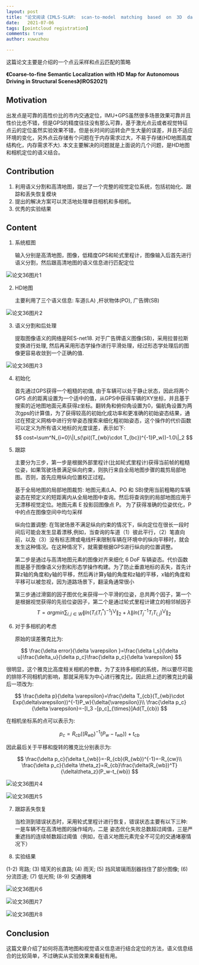 ```yaml
---
layout: post
title: "论文阅读《IMLS-SLAM:  scan-to-model  matching  based  on  3D  data》"
date:   2021-07-06
tags: [pointcloud registration]
comments: true
author: xuwuzhou

---
```


这篇论文主要是介绍的一个点云采样和点云匹配的策略

<!-- more -->

**《Coarse-to-fine Semantic Localization with HD Map for Autonomous Driving in Structural Scenes》(IROS2021)**

## Motivation

   出发点是可靠的高性价比的市内交通定位，IMU+GPS虽然很多场景效果可靠并且性价比也不错，但是GPS的精度往往没有那么可靠，基于激光点云或者视觉特征点云的定位虽然实验效果不错，但是长时间的运转会产生大量的误差，并且不适应环境的变化，另外点云存储有个问题在于内存需求过大，不易于存储(HD地图高度结构化，内存需求不大). 本文主要解决的问题就是上面说的几个问题，是HD地图和相机定位的语义结合。

## Contribution

1. 利用语义分割和高清地图，提出了一个完整的视觉定位系统，包括初始化、跟踪和丢失恢复模块
2. 提出的解决方案可以灵活地处理单目相机和多相机。
3. 优秀的实验结果

## Content

1. 系统框图

   输入分别是高清地图，图像，低精度GPS和轮式里程计，图像输入后首先进行语义分割，然后跟高清地图的语义信息进行匹配定位

![论文36图片1](../images/论文36图片1.png)

2. HD地图

   主要利用了三个语义信息: 车道(LA) ,杆状物体(PO), 广告牌(SB)

![论文36图片2](../images/论文36图片2.png)

3. 语义分割和后处理

   提取图像语义的网络是RES-net18. 对于广告牌语义图像(SB)，采用拉普拉斯变换进行处理, 然后再采用形态学操作进行平滑处理，经过形态学处理后的图像更容易收敛到一个正确的值.

![论文36图片3](../images/论文36图片3.png)

4. 初始化

   首先通过GPS获得一个粗糙的初值, 由于车辆可以处于静止状态，因此将两个 GPS 点的距离设置为一个适中的值，从GPS中获得车辆的XY坐标，并且基于搜索的近地图地面元素获得z坐标。翻转角和俯仰角设置为0，偏航角设置为两次gps的计算值，为了获得较高的初始化成功率和更准确的初始姿态结果，通过在预定义网格中进行穷举姿态搜索来细化粗初始姿态，这个操作的代价函数可以定义为所有语义地标的光度误差，表示如下:
$$
cost=\sum^N_{i=0}\|I_s(\pi((T_{wb}\cdot T_{bc})^{-1}P_w))-1.0\|_2
$$

5. 跟踪

   主要分为三步，第一步是根据外部里程计(比如轮式里程计)获得当前帧的粗糙位姿，如果驾驶场景满足纵向约束，则执行来自全局地图步骤的裁剪局部地图。否则，首先应用纵向位置校正过程。
   
   基于全局地图的局部地图裁剪: 地图元素(LA、PO 和 SB)使用当前粗略的车辆姿态在预定义的短距离内从全局地图中查询。然后将查询到的局部地图应用于无漂移视觉定位。地图元素 E 投影回图像点 P。 为了获得准确的位姿优化，P 中的点在图像空间中均匀采样
   
   纵向位置调整: 在驾驶场景不满足纵向约束的情况下，纵向定位在很长一段时间后可能会发生显着漂移,例如，当查询的车道（1）彼此平行，（2）笔直向前，以及（3）没有标志牌或电线杆来限制车辆在环境中的纵向平移时，就会发生这种情况。在这种情况下，就需要根据GPS进行纵向的位置调整。
   
   第二步是通过与高清地图元素的图像对齐来细化 6 DoF 车辆姿态。代价函数图是基于图像语义分割和形态学操作构建。为了防止垂直地标的丢失，首先计算z轴的角度和y轴的平移，然后再计算y轴的角度和z轴的平移，x轴的角度和平移可以被忽视，因为道路场景下，翻滚角通常很小
   
   第三步通过滑窗的因子图优化来获得一个平滑的位姿，总共两个因子，第一个是根据视觉获得的先验位姿因子，第二个是通过轮式里程计建立的相邻帧因子
$$
T=argmin\sum_{i,j\in W}\|ln(T_i(T^*_i)^{-1})^{\bigvee}\|_2+\lambda\|ln(T^{-1}_jT_{i}T_{i,j})^{\bigvee}\|_{2}
$$

6. 对于多相机的考虑

   原始的误差雅克比为:

$$
\frac{\delta error}{\delta \varepsilon }=\frac{\delta I_s}{\delta u}\frac{\delta_u}{\delta p_c}\frac{\delta p_c}{\delta \varepsilon}
$$

   很明显，这个雅克比高度相关相机的参数，为了支持多相机的系统，所以要尽可能的排除不同相机的影响，那就采用车为中心进行雅克比，因此把上述的雅克比的最后一项改为:

$$
\frac{\delta p}{\delta \varepsilon}=\frac{\delta T_{cb}(T_{wb}\cdot Exp(\delta\varepsilon))^{-1}P_w}{\delta{\varepsilon}}\\
\frac{\delta p_c}{\delta \varepsilon}=-[I_3 -[p_c]_{\times}]Ad(T_{cb})
$$

   在相机坐标系的点可以表示为:

$$
p_c=R_{cb}((R_{wb})^{-1}(P_w-t_{wb}))+t_{cb}
$$

   因此最后关于平移和旋转的雅克比分别表示为:

$$
\frac{\delta p_c}{\delta t_{wb}}=-R_{cb}(R_{wb})^{-1}=-R_{cw}\\
\frac{\delta p_c}{\delta \theta_z}=R_{cb}\frac{\delta(R_{wb})^T}{\delta\theta_z}(P_w-t_{wb})
$$

![论文36图片4](../images/论文36图片4.png)

![论文36图片5](../images/论文36图片5.png)

7. 跟踪丢失恢复

   当检测到错误状态时，采用轮式里程计进行恢复，错误状态主要有以下三种: 一是车辆不在高清地图的操作域内，二是 姿态优化失败总数超过阈值，三是严重遮挡的连续帧数超过阈值（例如，在语义地图元素完全不可见的交通堵塞情况下）
   
8. 实验结果

(1-2) 弯路; (3) 晴天的长直路; (4) 雨天; (5) 挡风玻璃雨刮器挡住了部分图像; (6)分流匝道; (7) 低光照; (8-9) 交通拥堵

![论文36图片6](../images/论文36图片6.png)

![论文36图片7](../images/论文36图片7.png)

![论文36图片8](../images/论文36图片8.png)

## Conclusion

   这篇文章介绍了如何将高清地图和视觉语义信息进行结合定位的方法，语义信息结合的比较简单，不过确实从实验效果来看挺有用。